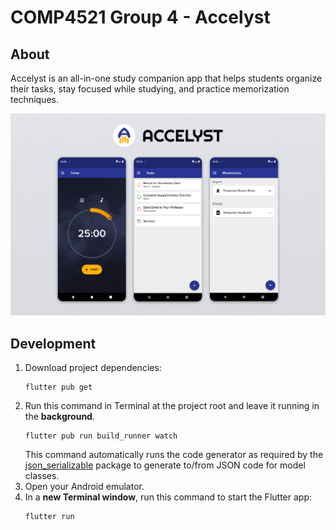 # COMP4521 Group 4 - Accelyst

## About

Accelyst is an all-in-one study companion app that helps students organize their tasks, stay focused while studying, and practice memorization techniques.

![Demo](demo.jpg)

## Development

1. Download project dependencies:
   ```
   flutter pub get
   ```
2. Run this command in Terminal at the project root and leave it running in the **background**.
   ```
   flutter pub run build_runner watch
   ```
   This command automatically runs the code generator as required by the [json_serializable](https://pub.dev/packages/json_serializable) package to generate to/from JSON code for model classes.
3. Open your Android emulator.
4. In a **new Terminal window**, run this command to start the Flutter app:
   ```
   flutter run
   ```

